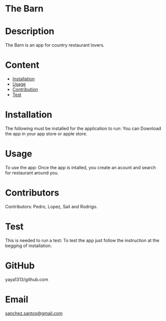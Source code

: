 # The Barn

# Description
The Barn is an app for country restaurant lovers.

# Content
* [Installation](#installation)
* [Usage](#usage)
* [Contribution](#contribution)
* [Test](#test)

# Installation
The following must be installed for the application to run:
You can Download the app in your app store or apple store. 

# Usage
To use the app:
 Once the app is intalled, you create an acount and search for restaurant around you.

# Contributors
Contributors: Pedro, Lopez, Sail and Rodrigo.

# Test
This is needed to run a test: 
To test the app just follow the instruction at the begging of installation.

# GitHub
yaya1313/github.com

# Email
sanchez.santos@gmail.com
